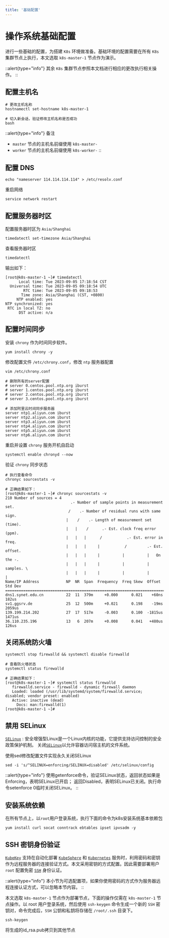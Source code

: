 ```yaml
---
title: '基础配置'
---
```


# 操作系统基础配置

进行一些基础的配置，为搭建 `K8s` 环境做准备。基础环境的配置需要在所有 `K8s` 集群节点上执行，本文选取 `k8s-master-1` 节点作为演示。

::alert{type="info"}
其余 `K8s` 集群节点参照本文档进行相应的更改执行相关操作。
::

## 配置主机名

```shell
# 更改主机名称
hostnamectl set-hostname k8s-master-1

# 切入新会话，验证修改主机名称是否成功
bash
```

::alert{type="info"}
备注
- `master` 节点的主机名前缀使用 `k8s-master-`
- `worker` 节点的主机名前缀使用 `k8s-worker-`
::

## 配置 DNS

```shell
echo "nameserver 114.114.114.114" > /etc/resolv.conf
```

重启网络

```shell
service network restart
```

## 配置服务器时区

配置服务器时区为 `Asia/Shanghai`

```shell
timedatectl set-timezone Asia/Shanghai
```

查看服务器时区

```shell
timedatectl
```

输出如下：

```shell
[root@k8s-master-1 ~]# timedatectl
      Local time: Tue 2023-09-05 17:18:54 CST
  Universal time: Tue 2023-09-05 09:18:54 UTC
        RTC time: Tue 2023-09-05 09:18:53
       Time zone: Asia/Shanghai (CST, +0800)
     NTP enabled: yes
NTP synchronized: yes
 RTC in local TZ: no
      DST active: n/a
```

## 配置时间同步

安装 `chrony` 作为时间同步软件。

```shell
yum install chrony -y
```

修改配置文件 `/etc/chrony.conf`，修改 `ntp` 服务器配置

```shell
vim /etc/chrony.conf

# 删除所有的server配置
# server 0.centos.pool.ntp.org iburst
# server 1.centos.pool.ntp.org iburst
# server 2.centos.pool.ntp.org iburst
# server 3.centos.pool.ntp.org iburst

# 添加阿里云时间同步服务器
server ntp1.aliyun.com iburst 
server ntp2.aliyun.com iburst 
server ntp3.aliyun.com iburst 
server ntp4.aliyun.com iburst 
server ntp5.aliyun.com iburst 
server ntp6.aliyun.com iburst 
```

重启并设置 `chrony` 服务开机自启动

```shell
systemctl enable chronyd --now
```

验证 `chrony` 同步状态

```shell
# 执行查看命令
chronyc sourcestats -v

# 正确结果如下：
[root@k8s-master-1 ~]# chronyc sourcestats -v
210 Number of sources = 4
                             .- Number of sample points in measurement set.
                            /    .- Number of residual runs with same sign.
                           |    /    .- Length of measurement set (time).
                           |   |    /      .- Est. clock freq error (ppm).
                           |   |   |      /           .- Est. error in freq.
                           |   |   |     |           /         .- Est. offset.
                           |   |   |     |          |          |   On the -.
                           |   |   |     |          |          |   samples. \
                           |   |   |     |          |          |             |
Name/IP Address            NP  NR  Span  Frequency  Freq Skew  Offset  Std Dev
==============================================================================
dns1.synet.edu.cn          22  11  379m     +0.000      0.021    +60ns   182us
sv1.ggsrv.de               25  12  500m     +0.021      0.198    -19ms  2059us
139.199.214.202            27  17  517m     -0.003      0.100  -1815us  1471us
36.110.235.196             13   6  207m     +0.008      0.041   +480us   126us
```

## 关闭系统防火墙

```shell
systemctl stop firewalld && systemctl disable firewalld

# 查看防火墙状态
systemctl status firewalld

# 正确结果如下：
[root@k8s-master-1 ~]# systemctl status firewalld
   firewalld.service - firewalld - dynamic firewall daemon
   Loaded: loaded (/usr/lib/systemd/system/firewalld.service; disabled; vendor preset: enabled)
   Active: inactive (dead)
     Docs: man:firewalld(1)
[root@k8s-master-1 ~]# 
```

## 禁用 SELinux

[`SELinux`](https://www.redhat.com/zh/topics/linux/what-is-selinux) : 安全增强型Linux是一个Linux内核的功能，它提供支持访问控制的安全政策保护机制。
关闭[`SELinux`](https://www.redhat.com/zh/topics/linux/what-is-selinux)以允许容器访问宿主机的文件系统。

使用sed修改配置文件实现永久关闭SELinux

```shell
sed -i 's/^SELINUX=enforcing/SELINUX=disabled' /etc/selinux/config
```

::alert{type="info"}
使用getenforce命令，验证SELinux状态，返回状态如果是Enforcing，表明SELinux已开启；
返回Disabled，表明SELinux已关闭。执行命令setenforce 0临时关闭SELinux。
::

## 安装系统依赖

在所有节点上，以`root`用户登录系统，执行下面的命令为k8s安装系统基本依赖包

```shell
yum install curl socat conntrack ebtables ipset ipvsadm -y
```

## SSH 密钥身份验证

[`KubeKey`](https://github.com/kubesphere/kubekey) 支持在自动化部署 [`KubeSphere`](https://www.kubesphere.io/zh/)
和 [`Kubernetes`](https://kubernetes.io/zh-cn/)
服务时，利用密码和密钥作为远程服务器的连接验证方式。本文采用密钥的方式配置。因此需要部署用户 `root`
配置免密 [`SSH`](https://zh.wikipedia.org/wiki/Secure_Shell) 身份认证。

::alert{type="info"}
本小节为可选配置项，如果你使用密码的方式作为服务器远程连接认证方式，可以忽略本节内容。
::

本文选取 `k8s-master-1` 节点作为部署节点，下面的操作仅需在 `k8s-master-1` 节点操作。以 root
用户登录系统，然后使用 `ssh-keygen` 命令生成一个新的 `SSH` 密钥对，命令完成后，`SSH` 公钥和私钥将存储在 `/root/.ssh` 目录下。

```shell
ssh-keygen
```

将生成的id_rsa.pub拷贝到其他节点

